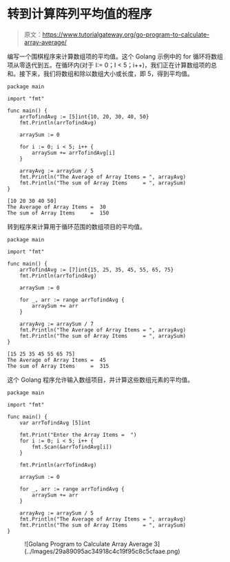 # 转到计算阵列平均值的程序

> 原文：<https://www.tutorialgateway.org/go-program-to-calculate-array-average/>

编写一个围棋程序来计算数组项的平均值。这个 Golang 示例中的 for 循环将数组项从零迭代到五。在循环内(对于 I:= 0；I < 5；i++)，我们正在计算数组项的总和。接下来，我们将数组和除以数组大小或长度，即 5，得到平均值。

```
package main

import "fmt"

func main() {
    arrTofindAvg := [5]int{10, 20, 30, 40, 50}
    fmt.Println(arrTofindAvg)

    arraySum := 0

    for i := 0; i < 5; i++ {
        arraySum += arrTofindAvg[i]
    }

    arrayAvg := arraySum / 5
    fmt.Println("The Average of Array Items = ", arrayAvg)
    fmt.Println("The sum of Array Items     = ", arraySum)
}
```

```
[10 20 30 40 50]
The Average of Array Items =  30
The sum of Array Items     =  150
```

转到程序来计算用于循环范围的数组项目的平均值。

```
package main

import "fmt"

func main() {
    arrTofindAvg := [7]int{15, 25, 35, 45, 55, 65, 75}
    fmt.Println(arrTofindAvg)

    arraySum := 0

    for _, arr := range arrTofindAvg {
        arraySum += arr
    }

    arrayAvg := arraySum / 7
    fmt.Println("The Average of Array Items = ", arrayAvg)
    fmt.Println("The sum of Array Items     = ", arraySum)
}
```

```
[15 25 35 45 55 65 75]
The Average of Array Items =  45
The sum of Array Items     =  315
```

这个 Golang 程序允许输入数组项目，并计算这些数组元素的平均值。

```
package main

import "fmt"

func main() {
    var arrTofindAvg [5]int

    fmt.Print("Enter the Array Items =  ")
    for i := 0; i < 5; i++ {
        fmt.Scan(&arrTofindAvg[i])
    }

    fmt.Println(arrTofindAvg)

    arraySum := 0

    for _, arr := range arrTofindAvg {
        arraySum += arr
    }

    arrayAvg := arraySum / 5
    fmt.Println("The Average of Array Items = ", arrayAvg)
    fmt.Println("The sum of Array Items     = ", arraySum)
}
```

<figure class="wp-block-image size-large">![Golang Program to Calculate Array Average 3](../Images/29a89095ac34918c4c19f95c8c5cfaae.png)</figure>